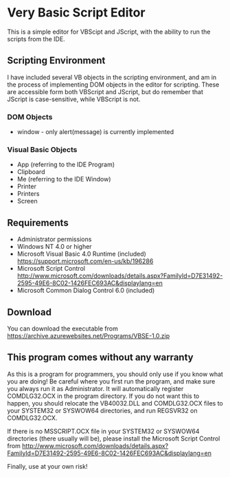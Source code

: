 # Very Basic Script Editor

This is a simple editor for VBScipt and JScript, with the ability to run the scripts from the IDE.

## Scripting Environment

I have included several VB objects in the scripting environment, and am in the process of implementing DOM objects in the editor for scripting. These are accessible form both VBScript and JScript, but do remember that JScript is case-sensitive, while VBScript is not.

### DOM Objects

 * window - only alert(message) is currently implemented

### Visual Basic Objects

 * App (referring to the IDE Program)
 * Clipboard
 * Me (referring to the IDE Window)
 * Printer
 * Printers
 * Screen

## Requirements

 * Administrator permissions
 * Windows NT 4.0 or higher
 * Microsoft Visual Basic 4.0 Runtime (included) https://support.microsoft.com/en-us/kb/196286
 * Microsoft Script Control http://www.microsoft.com/downloads/details.aspx?FamilyId=D7E31492-2595-49E6-8C02-1426FEC693AC&displaylang=en
 * Microsoft Common Dialog Control 6.0 (included)

## Download

You can download the executable from https://archive.azurewebsites.net/Programs/VBSE-1.0.zip

## This program comes without any warranty

As this is a program for programmers, you should only use if you know what you are doing! Be careful where you first run the program, and make sure you always run it as Administrator. It will automatically register COMDLG32.OCX in the program directory. If you do not want this to happen, you should relocate the VB40032.DLL and COMDLG32.OCX files to your SYSTEM32 or SYSWOW64 directories, and run REGSVR32 on COMDLG32.OCX.

If there is no MSSCRIPT.OCX file in your SYSTEM32 or SYSWOW64 directories (there usually will be), please install the Microsoft Script Control from http://www.microsoft.com/downloads/details.aspx?FamilyId=D7E31492-2595-49E6-8C02-1426FEC693AC&displaylang=en

Finally, use at your own risk!
